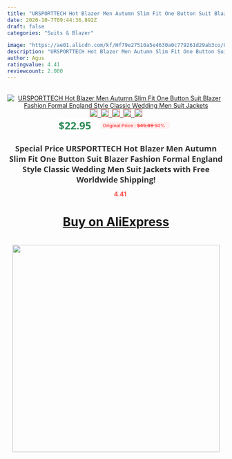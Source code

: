 ```yaml
---
title: "URSPORTTECH Hot Blazer Men Autumn Slim Fit One Button Suit Blazer Fashion Formal England Style Classic Wedding Men Suit Jackets"
date: 2020-10-7T09:44:36.892Z
draft: false
categories: "Suits & Blazer"

image: "https://ae01.alicdn.com/kf/Hf79e27510a5e4630a0c779261d29ab3co/URSPORTTECH-Hot-Blazer-Men-Autumn-Slim-Fit-One-Button-Suit-Blazer-Fashion-Formal-England-Style-Classic.jpg"
description: "URSPORTTECH Hot Blazer Men Autumn Slim Fit One Button Suit Blazer Fashion Formal England Style Classic Wedding Men Suit Jackets"
author: Agus
ratingvalue: 4.41
reviewcount: 2.000
---
```

<br>
<div style="text-align: center;">
<a href="https://s.click.aliexpress.com/e/_Aej4Yl" target="_blank" rel="nofollow noopener noreferrer"><img alt="URSPORTTECH Hot Blazer Men Autumn Slim Fit One Button Suit Blazer Fashion Formal England Style Classic Wedding Men Suit Jackets" class="magnifier-image" src="https://ae01.alicdn.com/kf/Hf79e27510a5e4630a0c779261d29ab3co/URSPORTTECH-Hot-Blazer-Men-Autumn-Slim-Fit-One-Button-Suit-Blazer-Fashion-Formal-England-Style-Classic.jpg_640x640.jpg">
<br>
<img style="border:1px solid salmon" src="https://ae01.alicdn.com/kf/Hf79e27510a5e4630a0c779261d29ab3co/URSPORTTECH-Hot-Blazer-Men-Autumn-Slim-Fit-One-Button-Suit-Blazer-Fashion-Formal-England-Style-Classic.jpg_120x120.jpg">&nbsp;&nbsp;<img style="border:1px solid salmon" src="https://ae01.alicdn.com/kf/He20f440a83c446a6898f8aab4bfe4136i/URSPORTTECH-Hot-Blazer-Men-Autumn-Slim-Fit-One-Button-Suit-Blazer-Fashion-Formal-England-Style-Classic.jpg_120x120.jpg">&nbsp;&nbsp;<img style="border:1px solid salmon" src="https://ae01.alicdn.com/kf/Hca92a5cf14e14932856f5a7719ea9a96B/URSPORTTECH-Hot-Blazer-Men-Autumn-Slim-Fit-One-Button-Suit-Blazer-Fashion-Formal-England-Style-Classic.jpg_120x120.jpg">&nbsp;&nbsp;<img style="border:1px solid salmon" src="https://ae01.alicdn.com/kf/H2f256934888a409ead1aaf82450ecf40v/URSPORTTECH-Hot-Blazer-Men-Autumn-Slim-Fit-One-Button-Suit-Blazer-Fashion-Formal-England-Style-Classic.jpg_120x120.jpg">&nbsp;&nbsp;<img style="border:1px solid salmon" src="https://ae01.alicdn.com/kf/H966fc252e1594ae6a9b4458db802d22fm/URSPORTTECH-Hot-Blazer-Men-Autumn-Slim-Fit-One-Button-Suit-Blazer-Fashion-Formal-England-Style-Classic.jpg_120x120.jpg"></a></div><br0>
<div style="text-align: center;"><span style="background-color: white; border: 0px; box-sizing: border-box; color: seagreen; display: inline-block; font-family: &quot;open sans&quot; , &quot;arial&quot; , &quot;helvetica&quot; , sans-serif , &quot;heiti&quot;; font-size: 24px; font-stretch: inherit; font-weight: 700; line-height: inherit; margin: 0px 10px 0px 0px; padding: 0px; vertical-align: middle;">$22.95 </span>
<span style="background: rgb(255 , 241 , 241); border-radius: 3px; border: 0px; box-sizing: border-box; color: #ff4747; display: inline-block; font-family: inherit; font-size: 12px; font-stretch: inherit; font-style: inherit; font-variant: inherit; font-weight: 600; line-height: inherit; margin: 0px; padding: 2px 5px; transform: scale(0.9); vertical-align: middle;">Original Price : <b style="text-decoration: line-through;">$45.89 </b> 50%&nbsp;&nbsp;</span></div>
<h1 style="color: #333333; display: inline-block; font-family: &quot;open sans&quot; , &quot;arial&quot; , &quot;helvetica&quot; , sans-serif , &quot;heiti&quot;; font-size: 18px; font-stretch: inherit; font-weight: 700; text-align: center;">Special Price URSPORTTECH Hot Blazer Men Autumn Slim Fit One Button Suit Blazer Fashion Formal England Style Classic Wedding Men Suit Jackets with Free Worldwide Shipping!</h1>
<div style="color: #ff4747; text-align: center;">
<img src="https://4.bp.blogspot.com/-M0ZcTcb-5uY/XleCXlxnR4I/AAAAAAAAAEc/OrjgMkXV1oMQFaCRZj5HQwOCBcu3w1FegCPcBGAYYCw/s1600/star.png" style="height: 15px;">&nbsp;<b>4.41</b></div>
<div class="button_cont" align="center"><a class="buynow_a" href="https://s.click.aliexpress.com/e/_Aej4Yl" target="_blank" rel="nofollow noopener noreferrer"><H1>Buy on AliExpress</H1></a></div><br>
<div class="separator" style="clear: both; text-align: center;">
<img src="https://lh3.googleusercontent.com/-pTy5HemUv9M/XlePHvY0dAI/AAAAAAAAAE4/0nX5iRUoIWY8eMW9Dpxeirr157OZliDIgCLcBGAsYHQ/s1600/badge.gif" width="480">
</div>
